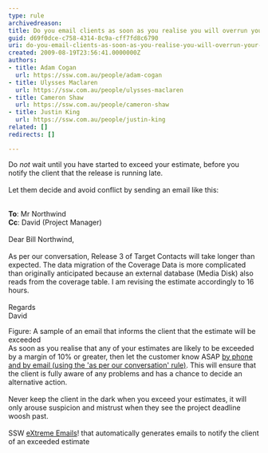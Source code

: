 ```yaml
---
type: rule
archivedreason: 
title: Do you email clients as soon as you realise you will overrun your original estimate?
guid: d69f0dce-c758-4314-8c9a-cff7fd8c6790
uri: do-you-email-clients-as-soon-as-you-realise-you-will-overrun-your-original-estimate
created: 2009-08-19T23:56:41.0000000Z
authors:
- title: Adam Cogan
  url: https://ssw.com.au/people/adam-cogan
- title: Ulysses Maclaren
  url: https://ssw.com.au/people/ulysses-maclaren
- title: Cameron Shaw
  url: https://ssw.com.au/people/cameron-shaw
- title: Justin King
  url: https://ssw.com.au/people/justin-king
related: []
redirects: []

---
```



Do *not* wait until you have started to exceed your estimate, before you notify the client that the release is running late.<br>
&#160;<br>
Let them decide and avoid conflict by sending an email like this&#58;
​
<br><excerpt class='endintro'></excerpt><br>

  <p class="ms-rteCustom-GreyBox">
<strong>To</strong>&#58; Mr Northwind<br>
<strong>Cc</strong>&#58; David (Project Manager)<br>
<br>
Dear Bill Northwind,<br>
<br>
As per our conversation, Release 3 of Target Contacts will take longer than expected. The data migration of the Coverage Data is more complicated than originally anticipated because an external database (Media Disk) also reads from the coverage table. I am revising the estimate accordingly to 16 hours.<br>
<br>
Regards<br>
David</p>
<font class="ms-rteCustom-FigureNormal">Figure&#58; A sample of an email that informs the client that the estimate will be exceeded</font><br>
As soon as you realise that any of your estimates are likely to be exceeded by a margin of 10% or greater, then let the customer know ASAP <a target="_blank" id="AsPerOurConversation" href="/Management/RulesToHappyClients/Pages/DoYouAlwaysSendAnAsPerOurConversationEmail.aspx" shape="rect">by phone and by email (using the 'as per our conversation' rule)</a>. This will ensure that the client is fully aware of any problems and has a chance to decide an alternative action.&#160;<br>
<br>
Never keep the client in the dark when you exceed your estimates, it will only arouse suspicion and mistrust when they see the project deadline woosh past.<br>
<br>
<font class="ms-rteCustom-YellowBorderBox">SSW <a href="http&#58;//www.ssw.com.au/SSW/eXtremeEmails/Default.aspx" shape="rect">eXtreme Emails</a>! that automatically generates emails to notify the client of an exceeded estimate </font>



